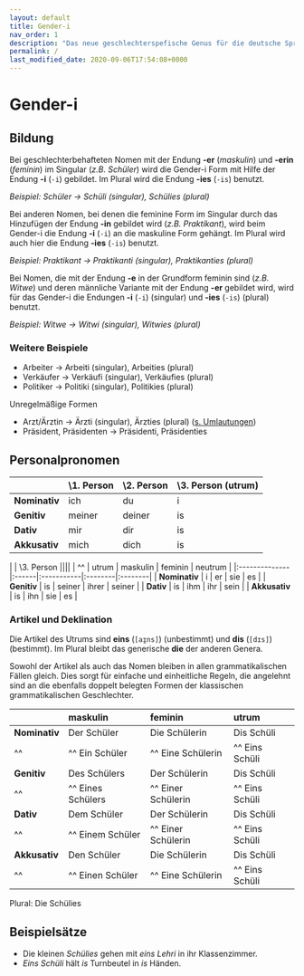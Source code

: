 ```yaml
---
layout: default
title: Gender-i
nav_order: 1
description: "Das neue geschlechterspefische Genus für die deutsche Sprache"
permalink: /
last_modified_date: 2020-09-06T17:54:08+0000
---
```

# Gender-i

## Bildung

Bei geschlechterbehafteten Nomen mit der Endung **-er** (*maskulin*) und **-erin** (*feminin*) im Singular (*z.B. Schüler*) wird die Gender-i Form mit Hilfe der Endung **-i** (`-i`) gebildet. Im Plural wird die Endung **-ies** (`-is`) benutzt. 

*Beispiel: Schüler -> Schüli (singular), Schülies (plural)*

Bei anderen Nomen, bei denen die feminine Form im Singular durch das Hinzufügen der Endung **-in** gebildet wird (*z.B. Praktikant*), wird beim Gender-i die Endung **-i** (`-i`) an die maskuline Form gehängt. Im Plural wird auch hier die Endung **-ies** (`-is`) benutzt. 

*Beispiel: Praktikant -> Praktikanti (singular), Praktikanties (plural)*

Bei Nomen, die mit der Endung **-e** in der Grundform feminin sind (*z.B. Witwe*) und deren männliche Variante mit der Endung **-er** gebildet wird, wird für das Gender-i die Endungen **-i** (`-i`) (singular) und **-ies** (`-is`) (plural) benutzt.

*Beispiel: Witwe -> Witwi (singular), Witwies (plural)*

### Weitere Beispiele

- Arbeiter -> Arbeiti (singular), Arbeities (plural)
- Verkäufer -> Verkäufi (singular), Verkäufies (plural)
- Politiker -> Politiki (singular), Politikies (plural)

Unregelmäßige Formen
- Arzt/Ärztin -> Ärzti (singular), Ärzties (plural) ([s. Umlautungen](/motivation/spezialformen#umlautungen))
- Präsident, Präsidenten -> Präsidenti, Präsidenties

## Personalpronomen

|               | \1. Person | \2. Person | \3. Person (utrum) |
|:--------------|:-----------|:-----------|:-----------|
| **Nominativ** | ich        | du         | i          |
| **Genitiv**   | meiner     | deiner     | is         |
| **Dativ**     | mir        | dir        | is         |
| **Akkusativ** | mich       | dich       | is         |

|               | \3. Person                          ||||
| ^^            | utrum | maskulin   | feminin | neutrum |
|:--------------|:------|:-----------|:--------|:--------|
| **Nominativ** | i     | er         | sie     | es      |
| **Genitiv**   | is    | seiner     | ihrer   | seiner  |
| **Dativ**     | is    | ihm        | ihr     | sein    |
| **Akkusativ** | is    | ihn        | sie     | es      |

### Artikel und Deklination

Die Artikel des Utrums sind **eins** (`[aɪ̯ns]`) (unbestimmt) und **dis** (`[dɪs]`) (bestimmt). Im Plural bleibt das generische **die** der anderen Genera.

Sowohl der Artikel als auch das Nomen bleiben in allen grammatikalischen Fällen gleich. Dies sorgt für einfache und einheitliche Regeln, die angelehnt sind an die ebenfalls doppelt belegten Formen der klassischen grammatikalischen Geschlechter.

|               | maskulin          | feminin         | utrum      |
|:--------------|:------------------|:----------------|:-----------|
| **Nominativ** | Der Schüler       | Die Schülerin   | Dis Schüli |
| ^^            | ^^ Ein Schüler    | ^^ Eine Schülerin   | ^^ Eins Schüli |
| **Genitiv**   | Des Schülers      | Der Schülerin   | Dis Schüli |
| ^^            | ^^ Eines Schülers | ^^ Einer Schülerin   | ^^ Eins Schüli |
| **Dativ**     | Dem Schüler       | Der Schülerin   | Dis Schüli |
| ^^            | ^^ Einem Schüler  | ^^ Einer Schülerin   | ^^ Eins Schüli |
| **Akkusativ** | Den Schüler       | Die Schülerin   | Dis Schüli |
| ^^            | ^^ Einen Schüler  | ^^ Eine Schülerin   | ^^ Eins Schüli |

Plural: Die Schülies

## Beispielsätze

- Die kleinen *Schülies* gehen mit *eins Lehri* in ihr Klassenzimmer. 
- *Eins Schüli* hält *is* Turnbeutel in *is* Händen.